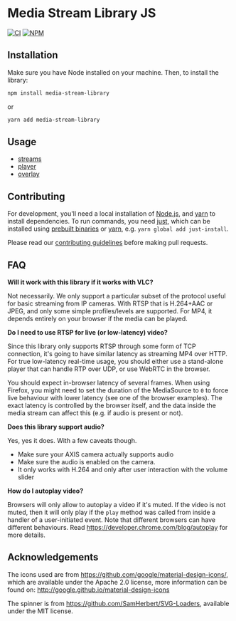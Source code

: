 # Media Stream Library JS

[![CI][ci-image]][ci-url]
[![NPM][npm-image]][npm-url]

[ci-image]: https://github.com/AxisCommunications/media-stream-library-js/actions/workflows/verify.yml/badge.svg?branch=main
[ci-url]: https://github.com/AxisCommunications/media-stream-library-js/actions/workflows/verify.yml
[npm-image]: https://img.shields.io/npm/v/media-stream-library.svg
[npm-url]: https://www.npmjs.com/package/media-stream-library

## Installation

Make sure you have Node installed on your machine.
Then, to install the library:

```sh
npm install media-stream-library
```

or

```sh
yarn add media-stream-library
```

## Usage

- [streams](streams/README.md)
- [player](player/README.md)
- [overlay](overlay/README.md)

## Contributing

For development, you'll need a local installation of [Node.js](https://nodejs.org/),
and [yarn](https://v3.yarnpkg.com/) to install dependencies.
To run commands, you need [just](https://just.systems/), which can be installed using
[prebuilt binaries](https://just.systems/man/en/chapter_5.html#pre-built-binaries) or
[yarn](https://just.systems/man/en/chapter_8.html#nodejs-installation), e.g.
`yarn global add just-install`.

Please read our [contributing guidelines](CONTRIBUTING.md) before making pull
requests.

## FAQ

**Will it work with this library if it works with VLC?**

Not necessarily. We only support a particular subset of the protocol useful for
basic streaming from IP cameras. With RTSP that is H.264+AAC or JPEG, and only
some simple profiles/levels are supported. For MP4, it depends entirely on your
browser if the media can be played.

**Do I need to use RTSP for live (or low-latency) video?**

Since this library only supports RTSP through some form of TCP connection, it's
going to have similar latency as streaming MP4 over HTTP. For true low-latency
real-time usage, you should either use a stand-alone player that can handle RTP over UDP,
or use WebRTC in the browser.

You should expect in-browser latency of several frames. When using Firefox, you
might need to set the duration of the MediaSource to `0` to force live behaviour
with lower latency (see one of the browser examples).
The exact latency is controlled by the browser itself, and the data inside the
media stream can affect this (e.g. if audio is present or not).

**Does this library support audio?**

Yes, yes it does. With a few caveats though.

- Make sure your AXIS camera actually supports audio
- Make sure the audio is enabled on the camera.
- It only works with H.264 and only after user interaction with the volume slider

**How do I autoplay video?**

Browsers will only allow to autoplay a video if it's muted. If the video is
not muted, then it will only play if the `play` method was called from inside
a handler of a user-initiated event. Note that different browsers can have
different behaviours. Read https://developer.chrome.com/blog/autoplay for more
details.

## Acknowledgements

The icons used are from https://github.com/google/material-design-icons/, which
are available under the Apache 2.0 license, more information can be found on:
http://google.github.io/material-design-icons

The spinner is from https://github.com/SamHerbert/SVG-Loaders, available under
the MIT license.
